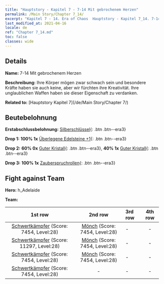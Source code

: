 ```yaml
---
title: "Hauptstory - Kapitel 7 - 7-14 Mit gebrochenem Herzen"
permalink: /Main Story/Chapter 7_14/
excerpt: "Kapitel 7 - 14. Era of Chaos  Hauptstory - Kapitel 7_14. 7-14 Mit gebrochenem Herzen"
last_modified_at: 2021-04-16
locale: de
ref: "Chapter 7_14.md"
toc: false
classes: wide
---
```


## Details

 **Name:** 7-14 Mit gebrochenem Herzen

 **Beschreibung:** Ihre Körper mögen zwar schwach sein und besondere Kräfte haben sie auch keine, aber wir fürchten ihre Kreativität. Ihre unglaublichen Waffen haben sie dieser Eigenschaft zu verdanken.

 **Related to:** [Hauptstory Kapitel 7](/de/Main Story/Chapter 7/)

## Beutebelohnung

 **Erstabschlussbelohnung:** [Silberschlüssel](/de/Items/con_693/){: .btn .btn--era3}

 **Drop 1:** **100% 1x** [Überlegene Edelsteine +1](/de/Items/mat_23/){: .btn .btn--era3}

 **Drop 2:** **60% 0x** [Guter Kristall](/de/Items/mat_17/){: .btn .btn--era3}, **40% 1x** [Guter Kristall](/de/Items/mat_17/){: .btn .btn--era3}

 **Drop 3:** **100% 1x** [Zauberspruchrollen](/de/Items/con_694/){: .btn .btn--era3}


## Fight against Team
 **Hero:** h_Adelaide

 **Team:**


  | 1st row | 2nd row | 3rd row | 4th row |
  |:----:|:----:|:----|:----:|
  | [Schwertkämpfer](/de/units/Swordsman/) (Score: 7454, Level:28)  | [Mönch](/de/units/Monk/) (Score: 7454, Level:28)  | - | - |
  | [Schwertkämpfer](/de/units/Swordsman/) (Score: 11297, Level:28)  | [Mönch](/de/units/Monk/) (Score: 7454, Level:28)  | - | - |
  | [Schwertkämpfer](/de/units/Swordsman/) (Score: 7454, Level:28)  | [Mönch](/de/units/Monk/) (Score: 7454, Level:28)  | - | - |
  | [Schwertkämpfer](/de/units/Swordsman/) (Score: 7454, Level:28)  | - | - | - |


